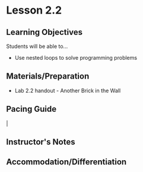 # Lesson 2.2

## Learning Objectives
Students will be able to...
* Use nested loops to solve programming problems

## Materials/Preparation
* Lab 2.2 handout - Another Brick in the Wall

## Pacing Guide
| 

## Instructor's Notes

## Accommodation/Differentiation